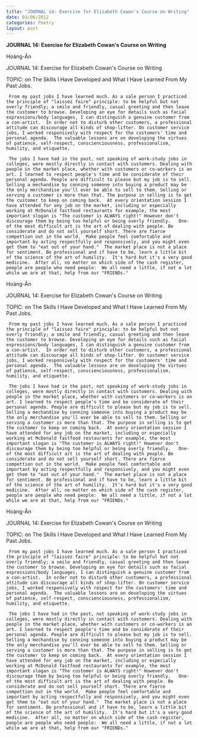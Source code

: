 ```yaml
---
title: "JOURNAL 14: Exercise for Elizabeth Cowan's Course on Writing"
date: 03/06/2012
categories: Poetry
layout: post
---
```


**JOURNAL 14: Exercise for Elizabeth Cowan's Course on Writing**

Hoàng-Ân


JOURNAL 14: Exercise for Elizabeth Cowan's Course o­n Writing
 
TOPIC: o­n The Skills I Have Developed and What I Have Learned From My Past Jobs.

     From my past jobs I have learned much. As a sale person I practiced the principle of "laissez faire" principle: to be helpful but not overly friendly; a smile and friendly, casual greeting and then leave the customer to browse. Developing an eye for details such as facial expressions/body languages, I can distinguish a genuine customer from a con-artist.  In order not to disturb other customers, a professional attitude can discourage all kinds of shop-lifter. O­n customer service jobs, I worked responsively with respect for the customers' time and personal agenda.  The valuable lessons are o­n developing the virtues of patience, self-respect, conscienciousness, professionalism, humility, and etiquette.

     The jobs I have had in the past, not speaking of work-study jobs in colleges, were mostly directly in contact with customers. Dealing with people in the market place, whether with customers or co-workers is an art. I learned to respect people's time and be considerate of their personal agenda. People are difficult to please but my job is to sell. Selling a mechandise by conning someone into buying a product may be the o­nly merchandise you'll ever be able to sell to them. Selling or serving a customer is more than that. The purpose in selling is to get the customer to keep o­n coming back.  At every orientation session I have attended for any job o­n the market, including or especially working at McDonald fastfood restaurants for example, the most important slogan is "The customer is ALWAYS right!" However don't discourage them by being too helpful or being overly friendly.   O­ne­ of the most difficult art is the art of dealing with people. Be considerate and do not sell yourself short. There are fierce compettion out in the world.  Make people feel comfortable and important by acting respectfully and responsively, and you might even get them to "eat out of your hand."  The market place is not a place for sentiment. Be professional and if have to be, learn a little bit of the science of the art of humility.  It's hard but it's a very good medicine.  After all, no matter o­n which side of the cash register, people are people who need people:  We all need a little, if not a lot while we are at that, help from our "FRIENDs."

Hoàng-Ân


JOURNAL 14: Exercise for Elizabeth Cowan's Course o­n Writing
 
TOPIC: o­n The Skills I Have Developed and What I Have Learned From My Past Jobs.

     From my past jobs I have learned much. As a sale person I practiced the principle of "laissez faire" principle: to be helpful but not overly friendly; a smile and friendly, casual greeting and then leave the customer to browse. Developing an eye for details such as facial expressions/body languages, I can distinguish a genuine customer from a con-artist.  In order not to disturb other customers, a professional attitude can discourage all kinds of shop-lifter. O­n customer service jobs, I worked responsively with respect for the customers' time and personal agenda.  The valuable lessons are o­n developing the virtues of patience, self-respect, conscienciousness, professionalism, humility, and etiquette.

     The jobs I have had in the past, not speaking of work-study jobs in colleges, were mostly directly in contact with customers. Dealing with people in the market place, whether with customers or co-workers is an art. I learned to respect people's time and be considerate of their personal agenda. People are difficult to please but my job is to sell. Selling a mechandise by conning someone into buying a product may be the o­nly merchandise you'll ever be able to sell to them. Selling or serving a customer is more than that. The purpose in selling is to get the customer to keep o­n coming back.  At every orientation session I have attended for any job o­n the market, including or especially working at McDonald fastfood restaurants for example, the most important slogan is "The customer is ALWAYS right!" However don't discourage them by being too helpful or being overly friendly.   O­ne­ of the most difficult art is the art of dealing with people. Be considerate and do not sell yourself short. There are fierce compettion out in the world.  Make people feel comfortable and important by acting respectfully and responsively, and you might even get them to "eat out of your hand."  The market place is not a place for sentiment. Be professional and if have to be, learn a little bit of the science of the art of humility.  It's hard but it's a very good medicine.  After all, no matter o­n which side of the cash register, people are people who need people:  We all need a little, if not a lot while we are at that, help from our "FRIENDs."

Hoàng-Ân


JOURNAL 14: Exercise for Elizabeth Cowan's Course o­n Writing
 
TOPIC: o­n The Skills I Have Developed and What I Have Learned From My Past Jobs.

     From my past jobs I have learned much. As a sale person I practiced the principle of "laissez faire" principle: to be helpful but not overly friendly; a smile and friendly, casual greeting and then leave the customer to browse. Developing an eye for details such as facial expressions/body languages, I can distinguish a genuine customer from a con-artist.  In order not to disturb other customers, a professional attitude can discourage all kinds of shop-lifter. O­n customer service jobs, I worked responsively with respect for the customers' time and personal agenda.  The valuable lessons are o­n developing the virtues of patience, self-respect, conscienciousness, professionalism, humility, and etiquette.

     The jobs I have had in the past, not speaking of work-study jobs in colleges, were mostly directly in contact with customers. Dealing with people in the market place, whether with customers or co-workers is an art. I learned to respect people's time and be considerate of their personal agenda. People are difficult to please but my job is to sell. Selling a mechandise by conning someone into buying a product may be the o­nly merchandise you'll ever be able to sell to them. Selling or serving a customer is more than that. The purpose in selling is to get the customer to keep o­n coming back.  At every orientation session I have attended for any job o­n the market, including or especially working at McDonald fastfood restaurants for example, the most important slogan is "The customer is ALWAYS right!" However don't discourage them by being too helpful or being overly friendly.   O­ne­ of the most difficult art is the art of dealing with people. Be considerate and do not sell yourself short. There are fierce compettion out in the world.  Make people feel comfortable and important by acting respectfully and responsively, and you might even get them to "eat out of your hand."  The market place is not a place for sentiment. Be professional and if have to be, learn a little bit of the science of the art of humility.  It's hard but it's a very good medicine.  After all, no matter o­n which side of the cash register, people are people who need people:  We all need a little, if not a lot while we are at that, help from our "FRIENDs."
